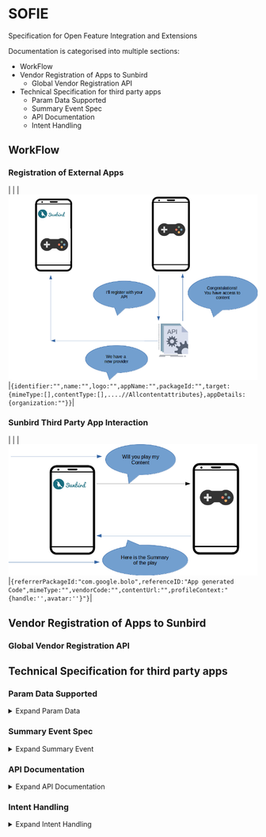 # SOFIE
Specification for Open Feature Integration and Extensions

Documentation is categorised into multiple sections:
* WorkFlow
* Vendor Registration of Apps to Sunbird
    * Global Vendor Registration API
* Technical Specification for third party apps
    * Param Data Supported
    * Summary Event Spec
    * API Documentation
    * Intent Handling


## WorkFlow

### Registration of External Apps
| |
|![Alt Text](attachments/2016411649/2164949010.png)|```{identifier:"",name:"",logo:"",appName:"",packageId:"",target:{mimeType:[],contentType:[],....//Allcontentattributes},appDetails:{organization:""}}```|


### Sunbird Third Party App Interaction
| |
|![Alt Text](attachments/2016411649/2165604363.png)|```{referrerPackageId:"com.google.bolo",referenceID:"App generated Code",mimeType:"",vendorCode:"",contentUrl:"",profileContext:"{handle:'',avatar:''}"}```|


## Vendor Registration of Apps to Sunbird
### Global Vendor Registration API
## Technical Specification for third party apps
### Param Data Supported
<details>
<summary>Expand Param Data</summary>
| | |
| Params | Description | Data Type|
| referrerPackageId | Package details of referrer app | String |
| referenceID | Reference ID to be sent back to sunbird app | String |
| mimeType | Content MimeType | String |
| authKey | Authorization Key for referrer app | String |
| contentUrl | Url of the content | String |
| profileContext | Name and Avatar in JSONified String | String |
</details>

### Summary Event Spec
<details>
<summary>Expand Summary Event</summary>
https://github.com/sunbird-specs/Telemetry/blob/main/v3_event_details.md/#summary

```
{
  "edata": {
    "type": "", // Required. Type of summary. Free text. "session", "app", "tool" etc
    "mode": "", // Optional.
    "starttime": Long, // Required. Epoch Timestamp of app start. Retrieved from first event.
    "endtime": Long, // Required. Epoch Timestamp of app end. Retrieved from last event.
    "timespent": Double, // Required. Total time spent by visitor on app in seconds excluding idle time.
    "pageviews": Long, // Required. Total page views per session(count of CP_IMPRESSION)
    "interactions": Long, // Required. Count of interact events
    "envsummary": [{ // Optional
        "env": String, // High level env within the app (content, domain, resources, community)
        "timespent": Double, // Time spent per env
        "visits": Long // count of times the environment has been visited
    }],
    "eventssummary": [{ // Optional
        "id": String, // event id such as CE_START, CE_END, CP_INTERACT etc.
        "count": Long // Count of events.
    }],
    "pagesummary": [{ // Optional
        "id": String, // Page id
        "type": String, // type of page - view/edit
        "env": String, // env of page
        "timespent": Double, // Time taken per page
        "visits": Long // Number of times each page was visited
    }]
  }
}
```
</details>

### API Documentation
<details>
<summary>Expand API Documentation</summary>
<p>



</p>
</details>

### Intent Handling
<details>
<summary>Expand Intent Handling</summary>
<p>



</p>
</details>